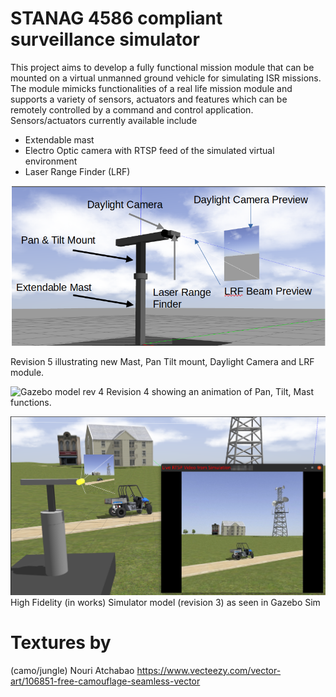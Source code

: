 # STANAG 4586 compliant surveillance simulator

This project aims to develop a fully functional mission module that can be mounted on a virtual unmanned ground vehicle for simulating ISR missions. The module mimicks functionalities of a real life mission module and supports a variety of sensors, actuators and features which can be remotely controlled by a command and control application. Sensors/actuators currently available include
- Extendable mast
- Electro Optic camera with RTSP feed of the simulated virtual environment
- Laser Range Finder (LRF)

![Gazebo model rev 5](docs/screenshots/gazebo-model-rev-5.png?raw=true "Gazebo model rev 5")

Revision 5 illustrating new Mast, Pan Tilt mount, Daylight Camera and LRF module.


![Gazebo model rev 4](docs/screenshots/gazebo-model-rev-4.gif?raw=true "Gazebo model rev 4")
Revision 4 showing an animation of Pan, Tilt, Mast functions.


![Gazebo model rev 3](docs/screenshots/gazebo-model-rev-3.png?raw=true "Gazebo model rev 3")
High Fidelity (in works) Simulator model (revision 3) as seen in Gazebo Sim

# Textures by
(camo/jungle) Nouri Atchabao https://www.vecteezy.com/vector-art/106851-free-camouflage-seamless-vector

